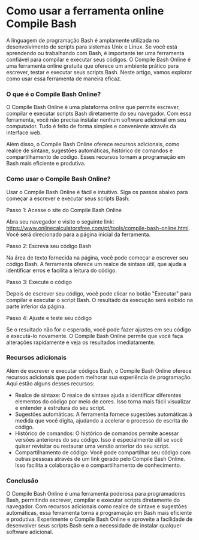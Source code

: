 Como usar a ferramenta online Compile Bash
==========================================

A linguagem de programação Bash é amplamente utilizada no desenvolvimento de scripts para sistemas Unix e Linux. Se você está aprendendo ou trabalhando com Bash, é importante ter uma ferramenta confiável para compilar e executar seus códigos. O Compile Bash Online é uma ferramenta online gratuita que oferece um ambiente prático para escrever, testar e executar seus scripts Bash. Neste artigo, vamos explorar como usar essa ferramenta de maneira eficaz.

### O que é o Compile Bash Online?

O Compile Bash Online é uma plataforma online que permite escrever, compilar e executar scripts Bash diretamente do seu navegador. Com essa ferramenta, você não precisa instalar nenhum software adicional em seu computador. Tudo é feito de forma simples e conveniente através da interface web.

Além disso, o Compile Bash Online oferece recursos adicionais, como realce de sintaxe, sugestões automáticas, histórico de comandos e compartilhamento de código. Esses recursos tornam a programação em Bash mais eficiente e produtiva.

### Como usar o Compile Bash Online?

Usar o Compile Bash Online é fácil e intuitivo. Siga os passos abaixo para começar a escrever e executar seus scripts Bash:

Passo 1: Acesse o site do Compile Bash Online

Abra seu navegador e visite o seguinte link: <https://www.onlinecalculatorsfree.com/pt/tools/compile-bash-online.html>. Você será direcionado para a página inicial da ferramenta.

Passo 2: Escreva seu código Bash

Na área de texto fornecida na página, você pode começar a escrever seu código Bash. A ferramenta oferece um realce de sintaxe útil, que ajuda a identificar erros e facilita a leitura do código.

Passo 3: Execute o código

Depois de escrever seu código, você pode clicar no botão "Executar" para compilar e executar o script Bash. O resultado da execução será exibido na parte inferior da página.

Passo 4: Ajuste e teste seu código

Se o resultado não for o esperado, você pode fazer ajustes em seu código e executá-lo novamente. O Compile Bash Online permite que você faça alterações rapidamente e veja os resultados imediatamente.

### Recursos adicionais

Além de escrever e executar códigos Bash, o Compile Bash Online oferece recursos adicionais que podem melhorar sua experiência de programação. Aqui estão alguns desses recursos:

- Realce de sintaxe: O realce de sintaxe ajuda a identificar diferentes elementos do código por meio de cores. Isso torna mais fácil visualizar e entender a estrutura do seu script.
- Sugestões automáticas: A ferramenta fornece sugestões automáticas à medida que você digita, ajudando a acelerar o processo de escrita do código.
- Histórico de comandos: O histórico de comandos permite acessar versões anteriores do seu código. Isso é especialmente útil se você quiser revisitar ou restaurar uma versão anterior do seu script.
- Compartilhamento de código: Você pode compartilhar seu código com outras pessoas através de um link gerado pelo Compile Bash Online. Isso facilita a colaboração e o compartilhamento de conhecimento.

### Conclusão

O Compile Bash Online é uma ferramenta poderosa para programadores Bash, permitindo escrever, compilar e executar scripts diretamente do navegador. Com recursos adicionais como realce de sintaxe e sugestões automáticas, essa ferramenta torna a programação em Bash mais eficiente e produtiva. Experimente o Compile Bash Online e aproveite a facilidade de desenvolver seus scripts Bash sem a necessidade de instalar qualquer software adicional.